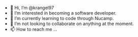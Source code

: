 - 👋 Hi, I’m @krangel97
- 👀 I’m interested in becoming a software developer.
- 🌱 I’m currently learning to code through Nucamp.
- 💞️ I’m not looking to collaborate on anything at the moment.
- 📫 How to reach me ...

<!---
krangel97/krangel97 is a ✨ special ✨ repository because its `README.md` (this file) appears on your GitHub profile.
You can click the Preview link to take a look at your changes.
--->
